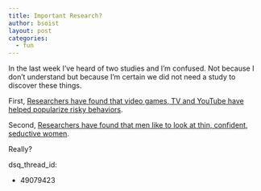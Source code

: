```yaml
---
title: Important Research?
author: bsoist
layout: post
categories:
  - fun
---
```

In the last week I&#8217;ve heard of two studies and I&#8217;m confused. Not because I don&#8217;t understand but because I&#8217;m certain we did not need a study to discover these things.

First, [Researchers have found that video games, TV and YouTube have helped popularize risky behaviors][1].

Second, [Researchers have found that men like to look at thin, confident, seductive women][2].

Really?

 [1]: http://www.livescience.com/health/090721-bad-surfing.html
 [2]: http://www.scrippsnews.com/node/44513
dsq_thread_id:
  - 49079423
